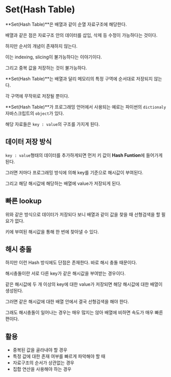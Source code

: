 # Set(Hash Table)

**Set(Hash Table)**은 배열과 같이 순열 자료구조에 해당한다.

배열과 같은 점은 자료구조 안의 데이터를 삽입, 삭제 등 수정이 가능하다는 것이다.

하지만 순서의 개념이 존재하지 않는다.

이는 indexing, slicing이 불가능하다는 이야기이다.

그리고 중복 값을 저장하는 것이 불가능하다.

**Set(Hash Table)**는 배열과 달리 메모리의 특정 구역에 순서대로 저장되지 않는다.

각 구역에 무작위로 저장될 뿐이다.

**Set(Hash Table)**가 프로그래밍 언어에서 사용되는 예로는 파이썬의 `dictionaly` 자바스크립트의 `object`가 있다.

해당 자료들은 `key : value`의 구조를 가지게 된다.

## 데이터 저장 방식

`key : value`형태의 데이터를 추가하게되면 먼저 키 값이 **Hash Funtion**에 들어가게 된다.

그러면 저마다 프로그래밍 방식에 의해 key를 기준으로 해시값이 부여된다.

그리고 해당 해시값에 해당하는 배열에 value가 저장되게 된다.

## 빠른 lookup

위와 같은 방식으로 데이터가 저장되다 보니 배열과 같이 값을 찾을 때 선형검색을 할 필요가 없다.

키에 부여된 해시값을 통해 한 번에 찾아낼 수 있다.

## 해시 충돌

하지만 이런 Hash 방식에도 단점은 존재한다. 바로 해시 충돌 때문이다.

해시충돌이란 서로 다른 key가 같은 해시값을 부여받는 경우이다.

같은 해시값에 두 개 이상의 key에 대한 value가 저장되면 해당 해시값에 대한 배열이 생성된다.

그러면 같은 해시값에 대한 배열 안에서 결국 선형검색을 해야 한다.

그래도 해시충돌이 일어나는 경우는 매우 많지는 않아 배열에 비하면 속도가 매우 빠른 편이다.

## 활용

- 중복된 값을 골라내야 할 경우
- 특정 값에 대한 존재 여부를 빠르게 파악해야 할 때
- 자료구조의 순서가 상관없는 경우
- 집합 연산을 사용해야 하는 경우
